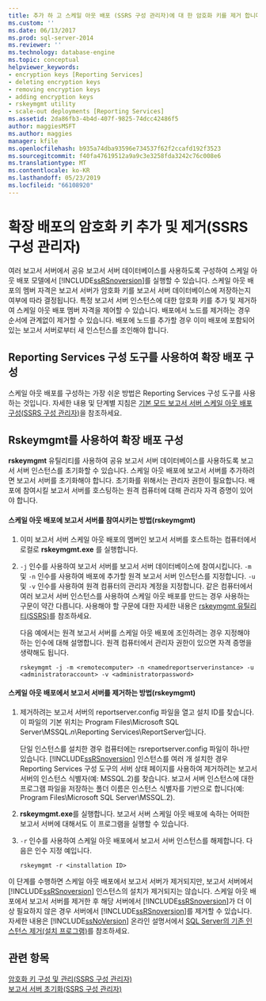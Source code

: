 ```yaml
---
title: 추가 하 고 스케일 아웃 배포 (SSRS 구성 관리자)에 대 한 암호화 키를 제거 합니다. | Microsoft Docs
ms.custom: ''
ms.date: 06/13/2017
ms.prod: sql-server-2014
ms.reviewer: ''
ms.technology: database-engine
ms.topic: conceptual
helpviewer_keywords:
- encryption keys [Reporting Services]
- deleting encryption keys
- removing encryption keys
- adding encryption keys
- rskeymgmt utility
- scale-out deployments [Reporting Services]
ms.assetid: 2da86fb3-4b4d-407f-9825-74dcc42486f5
author: maggiesMSFT
ms.author: maggies
manager: kfile
ms.openlocfilehash: b935a74dba93596e734537f62f2ccafd192f3523
ms.sourcegitcommit: f40fa47619512a9a9c3e3258fda3242c76c008e6
ms.translationtype: MT
ms.contentlocale: ko-KR
ms.lasthandoff: 05/23/2019
ms.locfileid: "66108920"
---
```

# <a name="add-and-remove-encryption-keys-for-scale-out-deployment-ssrs-configuration-manager"></a>확장 배포의 암호화 키 추가 및 제거(SSRS 구성 관리자)
  여러 보고서 서버에서 공유 보고서 서버 데이터베이스를 사용하도록 구성하여 스케일 아웃 배포 모델에서 [!INCLUDE[ssRSnoversion](../../includes/ssrsnoversion-md.md)]를 실행할 수 있습니다. 스케일 아웃 배포의 멤버 자격은 보고서 서버가 암호화 키를 보고서 서버 데이터베이스에 저장하는지 여부에 따라 결정됩니다. 특정 보고서 서버 인스턴스에 대한 암호화 키를 추가 및 제거하여 스케일 아웃 배포 멤버 자격을 제어할 수 있습니다. 배포에서 노드를 제거하는 경우 순서에 관계없이 제거할 수 있습니다. 배포에 노드를 추가할 경우 이미 배포에 포함되어 있는 보고서 서버로부터 새 인스턴스를 조인해야 합니다.  
  
## <a name="using-the-reporting-services-configuration-tool-to-configure-scale-out-deployment"></a>Reporting Services 구성 도구를 사용하여 확장 배포 구성  
 스케일 아웃 배포를 구성하는 가장 쉬운 방법은 Reporting Services 구성 도구를 사용하는 것입니다. 자세한 내용 및 단계별 지침은 [기본 모드 보고서 서버 스케일 아웃 배포 구성&#40;SSRS 구성 관리자&#41;](configure-a-native-mode-report-server-scale-out-deployment.md)을 참조하세요.  
  
## <a name="using-rskeymgmt-to-configure-scale-out-deployment"></a>Rskeymgmt를 사용하여 확장 배포 구성  
 **rskeymgmt** 유틸리티를 사용하여 공유 보고서 서버 데이터베이스를 사용하도록 보고서 서버 인스턴스를 초기화할 수 있습니다. 스케일 아웃 배포에 보고서 서버를 추가하려면 보고서 서버를 초기화해야 합니다. 초기화를 위해서는 관리자 권한이 필요합니다. 배포에 참여시킬 보고서 서버를 호스팅하는 원격 컴퓨터에 대해 관리자 자격 증명이 있어야 합니다.  
  
#### <a name="how-to-join-a-report-server-to-a-scale-out-deployment-rskeymgmt"></a>스케일 아웃 배포에 보고서 서버를 참여시키는 방법(rskeymgmt)  
  
1.  이미 보고서 서버 스케일 아웃 배포의 멤버인 보고서 서버를 호스트하는 컴퓨터에서 로컬로 **rskeymgmt.exe** 를 실행합니다.  
  
2.  `-j` 인수를 사용하여 보고서 서버를 보고서 서버 데이터베이스에 참여시킵니다. `-m` 및 `-n` 인수를 사용하여 배포에 추가할 원격 보고서 서버 인스턴스를 지정합니다. `-u` 및 `-v` 인수를 사용하여 원격 컴퓨터의 관리자 계정을 지정합니다. 같은 컴퓨터에서 여러 보고서 서버 인스턴스를 사용하여 스케일 아웃 배포를 만드는 경우 사용하는 구문이 약간 다릅니다. 사용해야 할 구문에 대한 자세한 내용은 [rskeymgmt 유틸리티&#40;SSRS&#41;](../tools/rskeymgmt-utility-ssrs.md)를 참조하세요.  
  
     다음 예에서는 원격 보고서 서버를 스케일 아웃 배포에 조인하려는 경우 지정해야 하는 인수에 대해 설명합니다. 원격 컴퓨터에서 관리자 권한이 있으면 자격 증명을 생략해도 됩니다.  
  
    ```  
    rskeymgmt -j -m <remotecomputer> -n <namedreportserverinstance> -u <administratoraccount> -v <administratorpassword>  
    ```  
  
#### <a name="how-to-remove-a-report-server-from-a-scale-out-deployment-rskeymgmt"></a>스케일 아웃 배포에서 보고서 서버를 제거하는 방법(rskeymgmt)  
  
1.  제거하려는 보고서 서버의 reportserver.config 파일을 열고 설치 ID를 찾습니다. 이 파일의 기본 위치는 Program Files\Microsoft SQL Server\MSSQL.*n*\Reporting Services\ReportServer입니다.  
  
     단일 인스턴스를 설치한 경우 컴퓨터에는 rsreportserver.config 파일이 하나만 있습니다. [!INCLUDE[ssRSnoversion](../../includes/ssrsnoversion-md.md)] 인스턴스를 여러 개 설치한 경우 Reporting Services 구성 도구의 서버 상태 페이지를 사용하여 제거하려는 보고서 서버의 인스턴스 식별자(예: MSSQL.2)를 찾습니다. 보고서 서버 인스턴스에 대한 프로그램 파일을 저장하는 폴더 이름은 인스턴스 식별자를 기반으로 합니다(예: Program Files\Microsoft SQL Server\MSSQL.2).  
  
2.  **rskeymgmt.exe**를 실행합니다. 보고서 서버 스케일 아웃 배포에 속하는 어떠한 보고서 서버에 대해서도 이 프로그램을 실행할 수 있습니다.  
  
3.  `-r` 인수를 사용하여 스케일 아웃 배포에서 보고서 서버 인스턴스를 해제합니다. 다음은 인수 지정 예입니다.  
  
    ```  
    rskeymgmt -r <installation ID>  
    ```  
  
 이 단계를 수행하면 스케일 아웃 배포에서 보고서 서버가 제거되지만, 보고서 서버에서 [!INCLUDE[ssRSnoversion](../../includes/ssrsnoversion-md.md)] 인스턴스의 설치가 제거되지는 않습니다. 스케일 아웃 배포에서 보고서 서버를 제거한 후 해당 서버에서 [!INCLUDE[ssRSnoversion](../../includes/ssrsnoversion-md.md)]가 더 이상 필요하지 않은 경우 서버에서 [!INCLUDE[ssRSnoversion](../../includes/ssrsnoversion-md.md)]를 제거할 수 있습니다. 자세한 내용은 [!INCLUDE[ssNoVersion](../../includes/ssnoversion-md.md)] 온라인 설명서에서 [SQL Server의 기존 인스턴스 제거&#40;설치 프로그램&#41;](../../sql-server/install/uninstall-an-existing-instance-of-sql-server-setup.md)를 참조하세요.  
  
## <a name="see-also"></a>관련 항목  
 [암호화 키 구성 및 관리&#40;SSRS 구성 관리자&#41;](ssrs-encryption-keys-manage-encryption-keys.md)   
 [보고서 서버 초기화&#40;SSRS 구성 관리자&#41;](ssrs-encryption-keys-initialize-a-report-server.md)  
  
  
